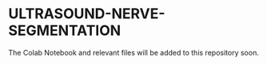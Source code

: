 # ULTRASOUND-NERVE-SEGMENTATION

The Colab Notebook and relevant files will be added to this repository soon.
